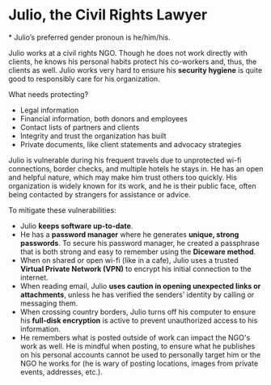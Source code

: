# Julio, the Civil Rights Lawyer
\* Julio’s preferred gender pronoun is he/him/his.

Julio works at a civil rights NGO. Though he does not work directly with clients, he knows his personal habits protect his co-workers and, thus, the clients as well. Julio works very hard to ensure his **security hygiene** is quite good to responsibly care for his organization.

What needs protecting?
- Legal information
- Financial information, both donors and employees
- Contact lists of partners and clients
- Integrity and trust the organization has built
- Private documents, like client statements and advocacy strategies

Julio is vulnerable during his frequent travels due to unprotected wi-fi connections, border checks, and multiple hotels he stays in. He has an open and helpful nature, which may make him trust others too quickly. His organization is widely known for its work, and he is their public face, often being contacted by strangers for assistance or advice. 

To mitigate these vulnerabilities:
- Julio **keeps software up-to-date**.
- He has a **password manager** where he generates **unique, strong passwords**. To secure his password manager, he created a passphrase that is both strong and easy to remember using the **Diceware method**.
- When on shared or open wi-fi (like in a cafe), Julio uses a trusted **Virtual Private Network (VPN)** to encrypt his initial connection to the internet.
- When reading email, Julio **uses caution in opening unexpected links or attachments**, unless he has verified the senders’ identity by calling or messaging them.
- When crossing country borders, Julio turns off his computer to ensure his **full-disk encryption** is active to prevent unauthorized access to his information.
- He remembers what is posted outside of work can impact the NGO's work as well. He is mindful when posting, to ensure what he publishes on his personal accounts cannot be used to personally target him or the NGO he works for (he is wary of posting locations, images from private events, addresses, etc.).
